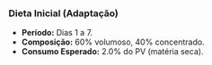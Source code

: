 ### Dieta Inicial (Adaptação)

- **Período:** Dias 1 a 7.
- **Composição:** 60% volumoso, 40% concentrado.
- **Consumo Esperado:** 2.0% do PV (matéria seca).
